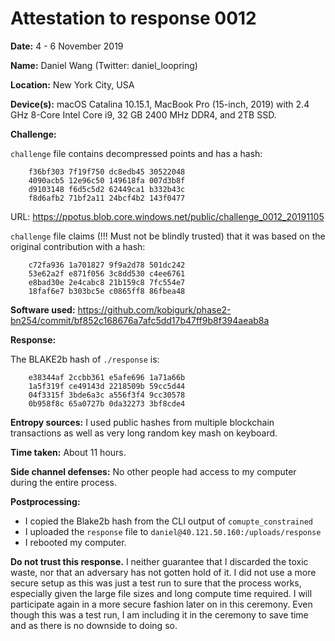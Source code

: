 Attestation to response 0012
============================

**Date:** 4 - 6 November 2019

**Name:** Daniel Wang (Twitter: daniel_loopring)

**Location:** New York City, USA

**Device(s):** macOS Catalina 10.15.1, MacBook Pro (15-inch, 2019) with 2.4 GHz 8-Core Intel Core i9, 32 GB 2400 MHz DDR4, and 2TB SSD.

**Challenge:**

`challenge` file contains decompressed points and has a hash:
```
	f36bf303 7f19f750 dc8edb45 30522048
	4090acb5 12e96c50 149618fa 007d3b8f
	d9103148 f6d5c5d2 62449ca1 b332b43c
	f8d6afb2 71bf2a11 24bcf4b2 143f0477
```

URL: https://ppotus.blob.core.windows.net/public/challenge_0012_20191105

`challenge` file claims (!!! Must not be blindly trusted) that it was based on the original contribution with a hash:
```
	c72fa936 1a701827 9f9a2d78 501dc242
	53e62a2f e871f056 3c8dd530 c4ee6761
	e8bad30e 2e4cabc8 21b159c8 7fc554e7
	18faf6e7 b303bc5e c0865ff8 86fbea48
```

**Software used:** https://github.com/kobigurk/phase2-bn254/commit/bf852c168676a7afc5dd17b47ff9b8f394aeab8a

**Response:**

The BLAKE2b hash of `./response` is:
```
	e38344af 2ccbb361 e5afe696 1a71a66b
	1a5f319f ce49143d 2218509b 59cc5d44
	04f3315f 3bde6a3c a556f3f4 9cc30578
	0b958f8c 65a0727b 0da32273 3bf8cde4
```

**Entropy sources:** I used public hashes from multiple blockchain transactions as well as very long random key mash on keyboard.

**Time taken:** About 11 hours.

**Side channel defenses:** No other people had access to my computer during the entire process.

**Postprocessing:**

- I copied the Blake2b hash from the CLI output of `comupte_constrained`
- I uploaded the `response` file to `daniel@40.121.50.160:/uploads/response`
- I rebooted my computer.

**Do not trust this response.** I neither guarantee that I discarded the toxic
waste, nor that an adversary has not gotten hold of it. I did not use a more
secure setup as this was just a test run to sure that the process works,
especially given the large file sizes and long compute time required. I will
participate again in a more secure fashion later on in this ceremony. Even
though this was a test run, I am including it in the ceremony to save time and
as there is no downside to doing so.